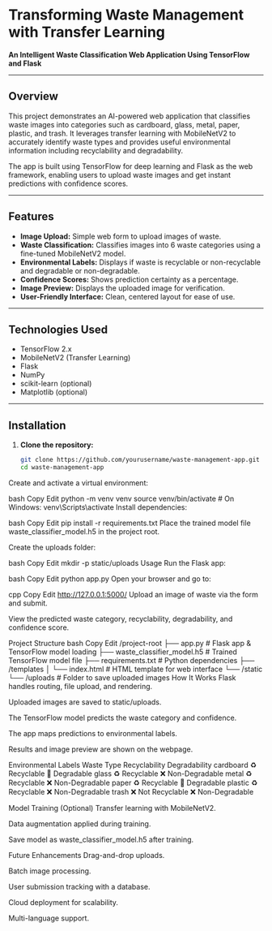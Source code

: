 # Transforming Waste Management with Transfer Learning  
**An Intelligent Waste Classification Web Application Using TensorFlow and Flask**

---

## Overview

This project demonstrates an AI-powered web application that classifies waste images into categories such as cardboard, glass, metal, paper, plastic, and trash. It leverages transfer learning with MobileNetV2 to accurately identify waste types and provides useful environmental information including recyclability and degradability.

The app is built using TensorFlow for deep learning and Flask as the web framework, enabling users to upload waste images and get instant predictions with confidence scores.

---

## Features

- **Image Upload:** Simple web form to upload images of waste.
- **Waste Classification:** Classifies images into 6 waste categories using a fine-tuned MobileNetV2 model.
- **Environmental Labels:** Displays if waste is recyclable or non-recyclable and degradable or non-degradable.
- **Confidence Scores:** Shows prediction certainty as a percentage.
- **Image Preview:** Displays the uploaded image for verification.
- **User-Friendly Interface:** Clean, centered layout for ease of use.

---

## Technologies Used

- TensorFlow 2.x
- MobileNetV2 (Transfer Learning)
- Flask
- NumPy
- scikit-learn (optional)
- Matplotlib (optional)

---

## Installation

1. **Clone the repository:**

   ```bash
   git clone https://github.com/yourusername/waste-management-app.git
   cd waste-management-app
Create and activate a virtual environment:

bash
Copy
Edit
python -m venv venv
source venv/bin/activate       # On Windows: venv\Scripts\activate
Install dependencies:

bash
Copy
Edit
pip install -r requirements.txt
Place the trained model file waste_classifier_model.h5 in the project root.

Create the uploads folder:

bash
Copy
Edit
mkdir -p static/uploads
Usage
Run the Flask app:

bash
Copy
Edit
python app.py
Open your browser and go to:

cpp
Copy
Edit
http://127.0.0.1:5000/
Upload an image of waste via the form and submit.

View the predicted waste category, recyclability, degradability, and confidence score.

Project Structure
bash
Copy
Edit
/project-root
├── app.py                      # Flask app & TensorFlow model loading
├── waste_classifier_model.h5   # Trained TensorFlow model file
├── requirements.txt            # Python dependencies
├── /templates
│    └── index.html             # HTML template for web interface
└── /static
     └── /uploads               # Folder to save uploaded images
How It Works
Flask handles routing, file upload, and rendering.

Uploaded images are saved to static/uploads.

The TensorFlow model predicts the waste category and confidence.

The app maps predictions to environmental labels.

Results and image preview are shown on the webpage.

Environmental Labels
Waste Type	Recyclability	Degradability
cardboard	♻️ Recyclable	🌱 Degradable
glass	♻️ Recyclable	❌ Non-Degradable
metal	♻️ Recyclable	❌ Non-Degradable
paper	♻️ Recyclable	🌱 Degradable
plastic	♻️ Recyclable	❌ Non-Degradable
trash	❌ Not Recyclable	❌ Non-Degradable

Model Training (Optional)
Transfer learning with MobileNetV2.

Data augmentation applied during training.

Save model as waste_classifier_model.h5 after training.

Future Enhancements
Drag-and-drop uploads.

Batch image processing.

User submission tracking with a database.

Cloud deployment for scalability.

Multi-language support.


